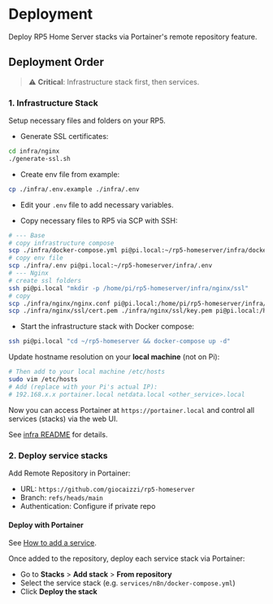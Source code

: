 # Deployment

Deploy RP5 Home Server stacks via Portainer's remote repository feature.

## Deployment Order

> ⚠️ **Critical**: Infrastructure stack first, then services.

### 1. Infrastructure Stack

Setup necessary files and folders on your RP5.

- Generate SSL certificates:

```bash
cd infra/nginx
./generate-ssl.sh
```

- Create env file from example:

```bash
cp ./infra/.env.example ./infra/.env
```

- Edit your `.env` file to add necessary variables.

- Copy necessary files to RP5 via SCP with SSH:

```bash
# --- Base
# copy infrastructure compose
scp ./infra/docker-compose.yml pi@pi.local:~/rp5-homeserver/infra/docker-compose.yml
# copy env file
scp ./infra/.env pi@pi.local:~/rp5-homeserver/infra/.env
# --- Nginx
# create ssl folders
ssh pi@pi.local "mkdir -p /home/pi/rp5-homeserver/infra/nginx/ssl"
# copy
scp ./infra/nginx/nginx.conf pi@pi.local:/home/pi/rp5-homeserver/infra/nginx/nginx.conf
scp ./infra/nginx/ssl/cert.pem ./infra/nginx/ssl/key.pem pi@pi.local:/home/pi/rp5-homeserver/infra/nginx/ssl/
```

- Start the infrastructure stack with Docker compose:

```bash
ssh pi@pi.local "cd ~/rp5-homeserver && docker-compose up -d"
```

Update hostname resolution on your **local machine** (not on Pi):

```bash
# Then add to your local machine /etc/hosts
sudo vim /etc/hosts
# Add (replace with your Pi's actual IP):
# 192.168.x.x portainer.local netdata.local <other_service>.local
```

Now you can access Portainer at `https://portainer.local` and control all services (stacks) via the web UI.

See [infra README](../infra/README.md) for details.

### 2. Deploy service stacks

Add Remote Repository in Portainer:
- URL: `https://github.com/giocaizzi/rp5-homeserver`
- Branch: `refs/heads/main`
- Authentication: Configure if private repo

#### Deploy with Portainer

See [How to add a service](./services.md).

Once added to the repository, deploy each service stack via Portainer:
- Go to **Stacks** > **Add stack** > **From repository**
- Select the service stack (e.g. `services/n8n/docker-compose.yml`)
- Click **Deploy the stack**